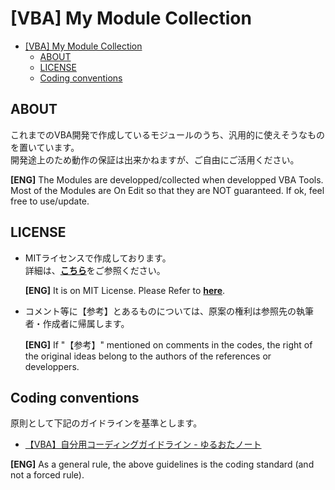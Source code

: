 # [VBA] My Module Collection

- [[VBA] My Module Collection](#vba-my-module-collection)
  - [ABOUT](#about)
  - [LICENSE](#license)
  - [Coding conventions](#coding-conventions)

## ABOUT

これまでのVBA開発で作成しているモジュールのうち、汎用的に使えそうなものを置いています。<br>
開発途上のため動作の保証は出来かねますが、ご自由にご活用ください。

**[ENG]** The Modules are developped/collected when developped VBA Tools.<br>
Most of the Modules are On Edit so that they are NOT guaranteed. If ok, feel free to use/update.

## LICENSE

- MITライセンスで作成しております。<br>
  詳細は、<b>[こちら](./LICENSE)</b>をご参照ください。

  **[ENG]** It is on MIT License. Please Refer to **[here](./LICENSE)**.

- コメント等に【参考】とあるものについては、原案の権利は参照先の執筆者・作成者に帰属します。

  **[ENG]** If "【参考】" mentioned on comments in the codes, the right of the original ideas belong to the authors of the references or developpers.

## Coding conventions

原則として下記のガイドラインを基準とします。

- [【VBA】自分用コーディングガイドライン - ゆるおたノート](https://www.yuru-wota.com/entry/VBA/My-Coding-Guideline)

**[ENG]** As a general rule, the above guidelines is the coding standard (and not a forced rule).
